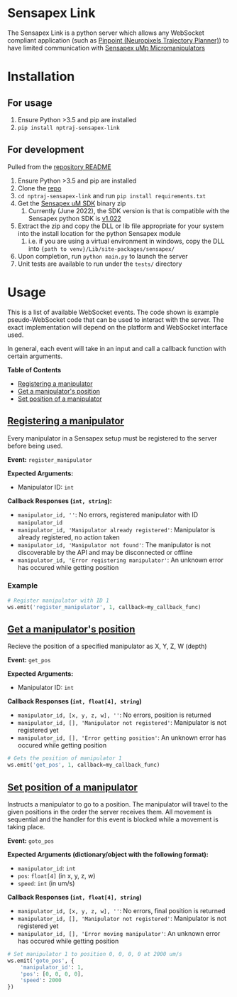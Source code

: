 # Sensapex Link
The Sensapex Link is a python server which allows any WebSocket compliant application (such as [Pinpoint (Neuropixels Trajectory Planner)](https://github.com/dbirman/NPTrajectoryPlanner/)) to have limited communication with [Sensapex uMp Micromanipulators](https://www.sensapex.com/products/ump-micromanipulators/)

# Installation
## For usage
1. Ensure Python >3.5 and pip are installed
2. `pip install nptraj-sensapex-link`

## For development
Pulled from the [repository README](https://github.com/dbirman/nptraj-sensapex-link/blob/main/README.md)

1. Ensure Python >3.5 and pip are installed
2. Clone the [repo](https://github.com/dbirman/nptraj-sensapex-link)
3. `cd nptraj-sensapex-link` and run `pip install requirements.txt`
4. Get the [Sensapex uM SDK](http://dist.sensapex.com/misc/um-sdk/latest/) binary zip
   1. Currently (June 2022), the SDK version is that is compatible with the Sensapex python SDK is [v1.022](http://dist.sensapex.com/misc/um-sdk/latest/umsdk-1.022-binaries.zip)
5. Extract the zip and copy the DLL or lib file appropriate for your system into the install location for the python Sensapex module
   1. i.e. if you are using a virtual environment in windows, copy the DLL into `{path to venv}/Lib/site-packages/sensapex/`
6. Upon completion, run `python main.py` to launch the server
7. Unit tests are available to run under the `tests/` directory

# Usage
This is a list of available WebSocket events. The code shown is example pseudo-WebSocket code that can be used to interact with the server. The exact implementation will depend on the platform and WebSocket interface used.

In general, each event will take in an input and call a callback function with certain arguments.

**Table of Contents**
- [Registering a manipulator](#registering-a-manipulator)
- [Get a manipulator's position](#get-a-manipulators-position)
- [Set position of a manipulator](#set-position-of-a-manipulator)

## [Registering a manipulator](#registering-a-manipulator)
Every manipulator in a Sensapex setup must be registered to the server before being used.

**Event:** `register_manipulator`

**Expected Arguments:**
- Manipulator ID: `int`

**Callback Responses (`int, string`):**
- `manipulator_id, ''`: No errors, registered manipulator with ID `manipulator_id`
- `manipulator_id, 'Manipulator already registered'`: Manipulator is already registered, no action taken
- `manipulator_id, 'Manipulator not found'`: The manipulator is not discoverable by the API and may be disconnected or offline
- `manipulator_id, 'Error registering manipulator'`: An unknown error has occured while getting position

### Example
```python
# Register manipulator with ID 1
ws.emit('register_manipulator', 1, callback=my_callback_func)
```

## [Get a manipulator's position](#get-a-manipulators-position)
Recieve the position of a specified manipulator as X, Y, Z, W (depth)

**Event:** `get_pos`

**Expected Arguments:**
- Manipulator ID: `int`

**Callback Responses (`int, float[4], string`)**
- `manipulator_id, [x, y, z, w], ''`: No errors, position is returned
- `manipulator_id, [], 'Manipulator not registered'`: Manipulator is not registered yet
- `manipulator_id, [], 'Error getting position'`: An unknown error has occured while getting position

```python
# Gets the position of manipulator 1
ws.emit('get_pos', 1, callback=my_callback_func)
```

## [Set position of a manipulator](#set-position-of-a-manipulator)
Instructs a manipulator to go to a position. The manipulator will travel to the given positions in the order the server receives them. All movement is sequential and the handler for this event is blocked while a movement is taking place.

**Event:** `goto_pos`

**Expected Arguments (dictionary/object with the following format):**
- `manipulator_id`: `int`
- `pos`: `float[4]` (in x, y, z, w)
- `speed`: `int` (in um/s)

**Callback Responses (`int, float[4], string`)**
- `manipulator_id, [x, y, z, w], ''`: No errors, final position is returned
- `manipulator_id, [], 'Manipulator not registered'`: Manipulator is not registered yet
- `manipulator_id, [], 'Error moving manipulator'`: An unknown error has occured while getting position

```python
# Set manipulator 1 to position 0, 0, 0, 0 at 2000 um/s
ws.emit('goto_pos', {
    'manipulator_id': 1,
    'pos': [0, 0, 0, 0],
    'speed': 2000
})
```
